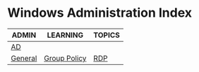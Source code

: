 # Windows Administration Index

|ADMIN|LEARNING|TOPICS|
|---|---|---|
|[AD](windows\admin\admin-ad)|||
|[General](windows\admin\admin-general)|[Group Policy](windows\admin\admin-general#group-policy)|[RDP](windows\admin\admin-general#remote-desktop)|
